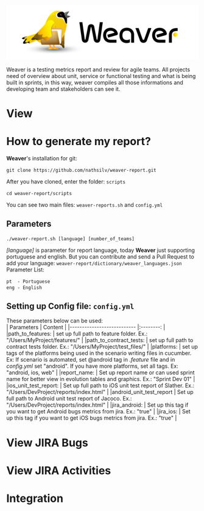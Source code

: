 
![](images/waever.png)

Weaver is a testing metrics report and review  for agile teams. All projects need of overview about unit, service or functional testing and what is being built in sprints, in this way, weaver compiles all those informations and developing team and stakeholders can see it.

# View

# How to generate my report?
**Weaver**'s installation for git:
```
git clone https://github.com/nathsilv/weaver-report.git
````
After you have cloned, enter the folder: `scripts`
```
cd weaver-report/scripts
```
You can see two main files: `weaver-reports.sh` and `config.yml`

## Parameters
``` 
./weaver-report.sh [language] [number_of_teams]
``` 
*[language]* is parameter for report language, today **Weaver** just supporting portuguese and english. But you can contribute and send a Pull Request to add your language: `weaver-report/dictionary/weaver_languages.json` <br>
Parameter List:
``` 
pt  - Portuguese 
eng - English 
``` 

## Setting up Config file: `config.yml`
These parameters below can be used: <br>
| Parameters                            | Content                                                                                       |
|---------------------------            |:--------:                                                                                     |
|path_to_features:                      | set up full path to feature folder. Ex.: "/Users/MyProject/features/"                         |
|path_to_contract_tests:                | set up full path to contract tests folder. Ex.: "/Users/MyProject/test_files/"                |
|platforms:                             | set up tags of the platforms being used in the scenario writing files in cucumber. Ex: If scenario is automated, set @android tag in *.feature* file and in *config.yml* set "android". If you have more platforms, set all tags. Ex: "android, ios, web"                                                                                                                 |
|report_name:                           | Set up report name or can used sprint name for better view in evolution tables and graphics. Ex.: "Sprint Dev 01"                                                                                                                    |
|ios_unit_test_report:                  | Set up full path to iOS unit test report of Slather. Ex.: "/Users/DevProject/reports/index.html"                                                                                                  |
|android_unit_test_report               | Set up full path to Android unit test report of Jacoco. Ex.: "/Users/DevProject/reports/index.html"                                                                                                  |
|jira_android:                          | Set up this tag if you want to get Android bugs metrics from jira. Ex.: "true"                |
|jira_ios:                              | Set up this tag if you want to get iOS bugs metrics from jira. Ex.: "true"                    |




# View JIRA Bugs

# View JIRA Activities

# Integration

